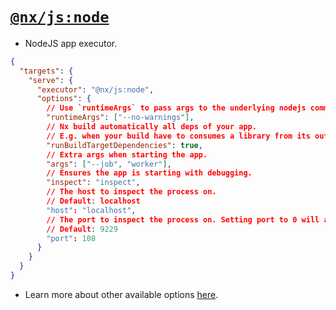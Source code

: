 # [`@nx/js:node`](https://nx.dev/nx-api/js/executors/node)

- NodeJS app executor.

```json
{
  "targets": {
    "serve": {
      "executor": "@nx/js:node",
      "options": {
        // Use `runtimeArgs` to pass args to the underlying nodejs command (NodeJS CLI arguments)
        "runtimeArgs": ["--no-warnings"],
        // Nx build automatically all deps of your app.
        // E.g. when your build have to consumes a library from its output, not its source.
        "runBuildTargetDependencies": true,
        // Extra args when starting the app.
        "args": ["--job", "worker"],
        // Ensures the app is starting with debugging.
        "inspect": "inspect",
        // The host to inspect the process on.
        // Default: localhost
        "host": "localhost",
        // The port to inspect the process on. Setting port to 0 will assign random free ports to all forked processes.
        // Default: 9229
        "port": 108
      }
    }
  }
}
```

- Learn more about other available options [here](https://nx.dev/nx-api/js/executors/node#options-playground).
